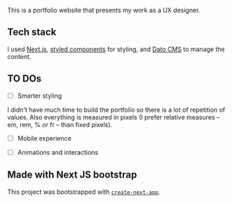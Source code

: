 This is a portfolio website that presents my work as a UX designer.

## Tech stack

I used [Next.js](https://nextjs.org/), [styled components]() for styling, and [Dato CMS]() to manage the content.

## TO DOs

- [ ] Smarter styling

I didn't have much time to build the portfolio so there is a lot of repetition of values. Also everything is measured in pixels (I prefer relative measures – em, rem, % or fr – than fixed pixels). 

- [ ] Mobile experience

- [ ] Animations and interactions

## Made with Next JS bootstrap

This project was bootstrapped with [`create-next-app`](https://github.com/vercel/next.js/tree/canary/packages/create-next-app).
